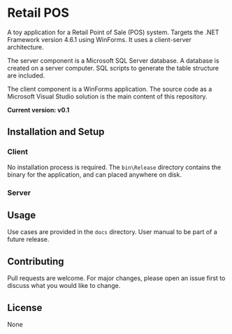 # Retail POS
A toy application for a Retail Point of Sale (POS) system. Targets the .NET Framework version 4.6.1 using WinForms. It uses a client-server architecture.

The server component is a Microsoft SQL Server database. A database is created on a server computer. SQL scripts to generate the table structure are included.

The client component is a WinForms application. The source code as a Microsoft Visual Studio solution is the main content of this repository.

**Current version: v0.1**

## Installation and Setup
### Client
No installation process is required. The `bin\Release` directory contains the binary for the application, and can placed anywhere on disk.

### Server

## Usage
Use cases are provided in the `docs` directory. User manual to be part of a future release.

## Contributing
Pull requests are welcome. For major changes, please open an issue first to discuss what you would like to change.

## License
None